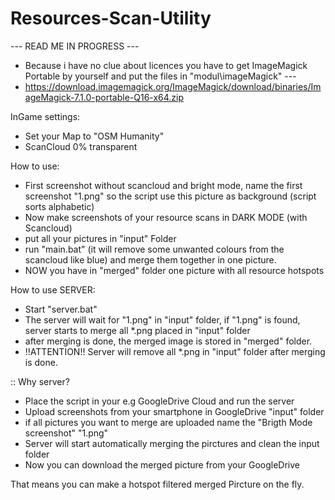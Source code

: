 # Resources-Scan-Utility

--- READ ME IN PROGRESS ---

  - Because i have no clue about licences you have to get ImageMagick Portable by yourself and put the files in "modul\imageMagick\" ---
  - https://download.imagemagick.org/ImageMagick/download/binaries/ImageMagick-7.1.0-portable-Q16-x64.zip


InGame settings:
  - Set your Map to "OSM Humanity"
  - ScanCloud 0% transparent
 
How to use:
  - First screenshot without scancloud and bright mode, name the first screenshot "1.png" so the script use this picture as background (script sorts alphabetic)
  - Now make screenshots of your resource scans in DARK MODE (with Scancloud)
  - put all your pictures in "input" Folder
  - run "main.bat" (it will remove some unwanted colours from the scancloud like blue) and merge them together in one picture.
  - NOW you have in "merged" folder one picture with all resource hotspots
 
 
 How to use SERVER:
  - Start "server.bat"
  - The server will wait for "1.png" in "input" folder, if "1.png" is found, server starts to merge all *.png placed in "input" folder
  - after merging is done, the merged image is stored in "merged" folder.
  - !!ATTENTION!! Server will remove all *.png in "input" folder after merging is done.


:: Why server?
  - Place the script in your e.g GoogleDrive Cloud and run the server
  - Upload screenshots from your smartphone in GoogleDrive "input" folder
  - if all pictures you want to merge are uploaded name the "Brigth Mode screenshot" "1.png"
  - Server will start automatically merging the pirctures and clean the input folder
  - Now you can download the merged picture from your GoogleDrive

That means you can make a hotspot filtered merged Pircture on the fly.
